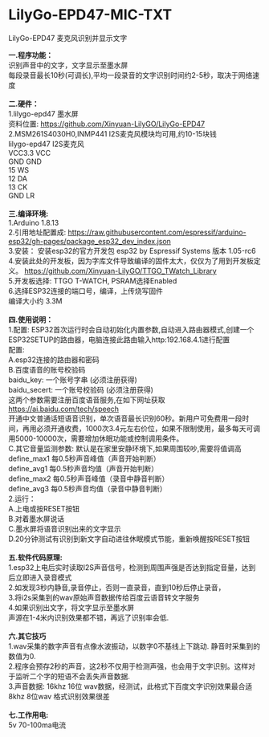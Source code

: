 # LilyGo-EPD47-MIC-TXT
LilyGo-EPD47 麦克风识别并显示文字

<b>一.程序功能：</b> <br/>
     识别声音中的文字，文字显示至墨水屏<br/>
     每段录音最长10秒(可调长),平均一段录音的文字识别时间约2-5秒，取决于网络速度<br/>
<br/>
<b>二.硬件：</b> <br/>
   1.lilygo-epd47 墨水屏<br/>
       资料位置:  https://github.com/Xinyuan-LilyGO/LilyGo-EPD47<br/>
   2.MSM261S4030H0,INMP441 I2S麦克风模块均可用,约10-15块钱<br/>
         lilygo-epd47  I2S麦克风<br/>
             VCC3.3    VCC<br/>
             GND       GND<br/>
             15        WS<br/>
             12        DA<br/>
             13        CK<br/>
             GND       LR<br/>
<br/>
<b>三.编译环境:</b><br/>
    1.Arduino 1.8.13<br/>
    2.引用地址配置成: https://raw.githubusercontent.com/espressif/arduino-esp32/gh-pages/package_esp32_dev_index.json<br/>
    3.安装： 安装esp32的官方开发包 esp32 by Espressif Systems 版本 1.05-rc6<br/>
    4.安装此处的开发板，因为字库文件导致编译的固件太大，仅仅为了用到开发板定义。 https://github.com/Xinyuan-LilyGO/TTGO_TWatch_Library<br/>
    5.开发板选择: TTGO T-WATCH, PSRAM选择Enabled<br/>
    6.选择ESP32连接的端口号，编译，上传烧写固件<br/>
    编译大小约 3.3M<br/>
<br/>
<b>四.使用说明：</b><br/>
  1.配置: ESP32首次运行时会自动初始化内置参数,自动进入路由器模式,创建一个ESP32SETUP的路由器，电脑连接此路由输入http:192.168.4.1进行配置<br/>
    配置:<br/>
    A.esp32连接的路由器和密码<br/>
    B.百度语音的账号校验码<br/>
      baidu_key: 一个账号字串       (必须注册获得)<br/>
      baidu_secert: 一个账号校验码  (必须注册获得)<br/>
      这两个参数需要注册百度语音服务,在如下网址获取 https://ai.baidu.com/tech/speech     <br/>
      开通中文普通话短语音识别，单次语音最长识别60秒。新用户可免费用一段时间，再用必须开通收费，1000次3.4元左右价位，如果不限制使用，最多每天可调用5000-10000次，需要增加休眠功能或控制调用条件。<br/>
    C.其它音量监测参数: 默认是在家里安静环境下,如果周围较吵,需要将值调高<br/>
      define_max1 每0.5秒声音峰值（声音开始判断）<br/>
      define_avg1 每0.5秒声音均值（声音开始判断）<br/>
      define_max2 每0.5秒声音峰值（录音中静音判断）<br/>
      define_avg3 每0.5秒声音均值（录音中静音判断）<br/>
  2.运行：<br/>
    A.上电或按RESET按钮<br/>
    B.对着墨水屏说话<br/>
    C.墨水屏将语音识别出来的文字显示<br/>
    D.20分钟测试有识别到新文字自动进往休眠模式节能，重新唤醒按RESET按钮<br/>
<br/>
<b>五.软件代码原理:</b><br/>
  1.esp32上电后实时读取I2S声音信号，检测到周围声强是否达到指定音量，达到后立即进入录音模式<br/>
  2.如发现3秒内静音,录音停止，否则一直录音，直到10秒后停止录音，<br/>
  3.将i2s采集到的wav原始声音数据传给百度云语音转文字服务<br/>
  4.如果识别出文字，将文字显示至墨水屏<br/>
  声源在1-4米内识别效果都不错，再远了识别率会低.<br/>
<br/>
<b>六.其它技巧</b><br/>
  1.wav采集的数字声音有点像水波振动，以数字0不基线上下跳动. 静音时采集到的数值为0.<br/>
  2.程序会预存2秒的声音，这2秒不仅用于检测声强，也会用于文字识别。这样对于监听二个字的短语不会丢失声音数据.<br/>
  3.声音数据: 16khz 16位 wav数据，经测试，此格式下百度文字识别效果最合适  8khz 8位wav 格式识别效果很差<br/>
<br/>
<b>七.工作用电:</b><br/>
  5v 70-100ma电流

